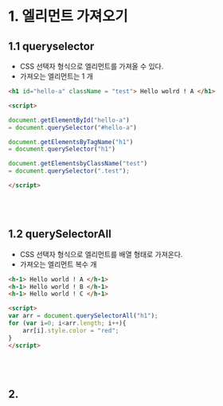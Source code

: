 # 1. 엘리먼트 가져오기

## 1.1 queryselector

- CSS 선택자 형식으로 엘리먼트를 가져올 수 있다.
- 가져오는 엘리먼트는 1 개
```html
<h1 id="hello-a" className = "test"> Hello wolrd ! A </h1>

<script>

document.getElementById("hello-a")
= document.querySelector("#hello-a")

document.getElementsByTagName("h1")
= document.querySelector("h1")

document.getElementsbyClassName("test")
= document.querySelector(".test");

</script>
```
<br/><br/>
## 1.2 querySelectorAll
- CSS 선택자 형식으로 엘리먼트를 배열 형태로 가져온다.
- 가져오는 엘리먼트 복수 개
```html
<h-1> Hello world ! A </h-1>
<h-1> Hello world ! B </h-1>
<h-1> Hello world ! C </h-1>

<script>
var arr = document.querySelectorAll("h1");
for (var i=0; i<arr.length; i++){
	arr[i].style.color = "red";
}
</script>
```
<br/><br/>
## 2. <style> vs <script>
Script 태그 안에서 스타일 속성을 사용할 때 몇가지 규칙이 있음.

### 2.1 pixel
#### 2.1.1 style 태그
```css
<style>
h1{
height : 10px;
}
</style>
```
<br/><br/>
#### 2.1.2 script 태그 : px 단위에 따옴표
```javascript
<script>
var header = document.querySelector("h1");
header.height = "10px"
</script>
```
<br/><br/>
### 2.2 특수기호 ‘-‘
#### 2.2.1 style 태그
```css
<style>
h1{

font-family : 'sans-serif';

}
</style>
```
<br/><br/>
#### 2.2.2 script 태그 : ‘-‘으로 끊긴 단어의 첫 글자를 대문자로 변경
```javascript
<script>

var header = document.querySelector("h1");
header.fontFamily = "sans-serif";
header.backgroundImage
header.boxSizing
header.listStyle
...

</script>
```
<br/><br/><br/>
## 3. 엘리먼트 제거하기
- 준비물 : 제거하고자하는 엘리먼트 + 그 엘리먼트의 부모 객체

### 3.1 제거방법 1 : removeChild()
```javascript
var header = document.querySelector("h1");	//제거하고자 하는 엘리먼트
var body = document.body;	// 그 엘리먼트의 부모 객체
body.removeChild(header);
```
<br/><br/>
### 3.2 제거방법 2 : parentNode.removeChild()
더 많이 사용되는 방법
```javascript
var header = document.querySelector("h1");	//제거하고자 하는 엘리먼트
header.parentNode.removeChild(header);
```

<br/><br/><br/>
## 4. 엘리먼트 이동하기
appendChild() 이용하기
